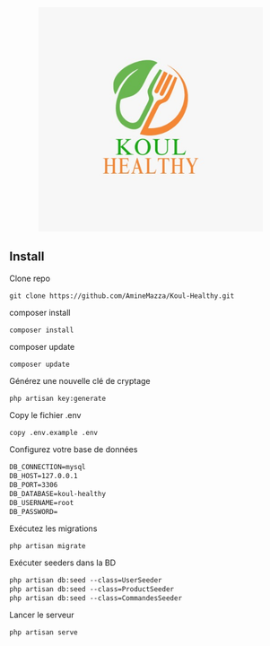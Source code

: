 <p align="center"><a href="" target="_blank"><img src="public/KoulHelthy.jpg" width="400" height="400px" alt="KoulHeaulthy Logo"></a></p>

## Install

Clone repo

```
git clone https://github.com/AmineMazza/Koul-Healthy.git
```

composer install

```
composer install
```

composer update

```
composer update
```

Générez une nouvelle clé de cryptage

```
php artisan key:generate
```

Copy le fichier .env

```
copy .env.example .env
```

Configurez votre base de données

```
DB_CONNECTION=mysql
DB_HOST=127.0.0.1
DB_PORT=3306
DB_DATABASE=koul-healthy
DB_USERNAME=root
DB_PASSWORD=
```

Exécutez les migrations

```
php artisan migrate
```
Exécuter seeders dans la BD
```
php artisan db:seed --class=UserSeeder
php artisan db:seed --class=ProductSeeder
php artisan db:seed --class=CommandesSeeder
```

Lancer le serveur

```
php artisan serve
```
